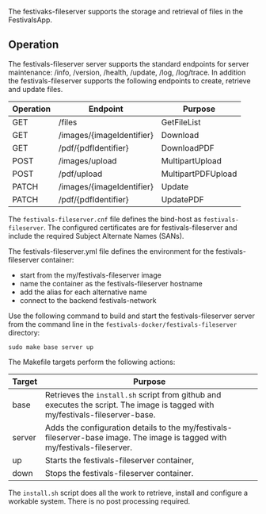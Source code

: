 The festivaks-fileserver supports the storage and retrieval of files in the FestivalsApp. 

## Operation
The festivals-fileserver server supports the standard endpoints for server maintenance: /info, /version, /health, /update, /log, /log/trace. In addition the festivals-fileserver supports the following endpoints to create, retrieve and update files.

| Operation | Endpoint | Purpose |
| --- | --- | --- |
| GET | /files | GetFileList |
| GET | /images/{imageIdentifier} | Download |
| GET | /pdf/{pdfIdentifier} | DownloadPDF |
| POST | /images/upload | MultipartUpload |
| POST | /pdf/upload | MultipartPDFUpload |
| PATCH | /images/{imageIdentifier} | Update |
| PATCH | /pdf/{pdfIdentifier} | UpdatePDF |

The `festivals-fileserver.cnf` file defines the bind-host as `festivals-fileserver`. The configured certificates are for festivals-fileserver and include the required Subject Alternate Names (SANs).

The festivals-fileserver.yml file defines the environment for the festivals-fileserver container:
* start from the my/festivals-fileserver image
* name the container as the festivals-fileserver hostname
* add the alias for each alternative name
* connect to the backend festivals-network

Use the following command to build and start the festivals-fileserver server from the command line in the `festivals-docker/festivals-fileserver` directory:
```
sudo make base server up
```

The Makefile targets perform the following actions:

| Target | Purpose |
| --- | --- |
| base | Retrieves the `install.sh` script from github and executes the script. The image is tagged with my/festivals-fileserver-base. |
| server | Adds the configuration details to the my/festivals-fileserver-base image. The image is tagged with my/festivals-fileserver. |
| up | Starts the festivals-fileserver container, |
| down | Stops the festivals-fileserver container. |

The `install.sh` script does all the work to retrieve, install and configure a workable system. There is no post processing required.




